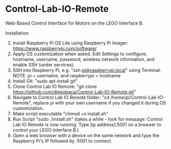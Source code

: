 # Control-Lab-IO-Remote
Web-Based Control Interface for Motors on the LEGO Interface B.

Installation:

1. Install Raspberry Pi OS Lite using Raspberry Pi Imager:  https://www.raspberrypi.com/software/
2. Apply OS customization when asked. Edit Settings to configure, hostname, username, password, wireless network information, and enable SSH (under services).
3. SSH into Raspberry Pi, e.g. "ssh pi@raspberrypi.local" using Terminal.
NOTE: pi = username, and raspberrypi = hostname
4. Install Git: "sudo apt install git"
5. Clone Control Lab IO Remote: "git clone https://github.com/diegobaca/Control-Lab-IO-Remote.git"
6. Navigate to Control Lab IO Remote folder: "cd /home/pi/Control-Lab-IO-Remote", replace pi with your own username if you changed it during OS customization.
7. Make script executable "chmod +x install.sh"
8. Run Script "sudo ./install.sh" (takes a while - look for message: Control Lab IO Remote is now running. Type [ip address]:5001 on a browser to control your LEGO Interface B.)
9. Open a web browser with a device on the same network and type the Raspberry Pi's IP followed by :5001 to connect. 